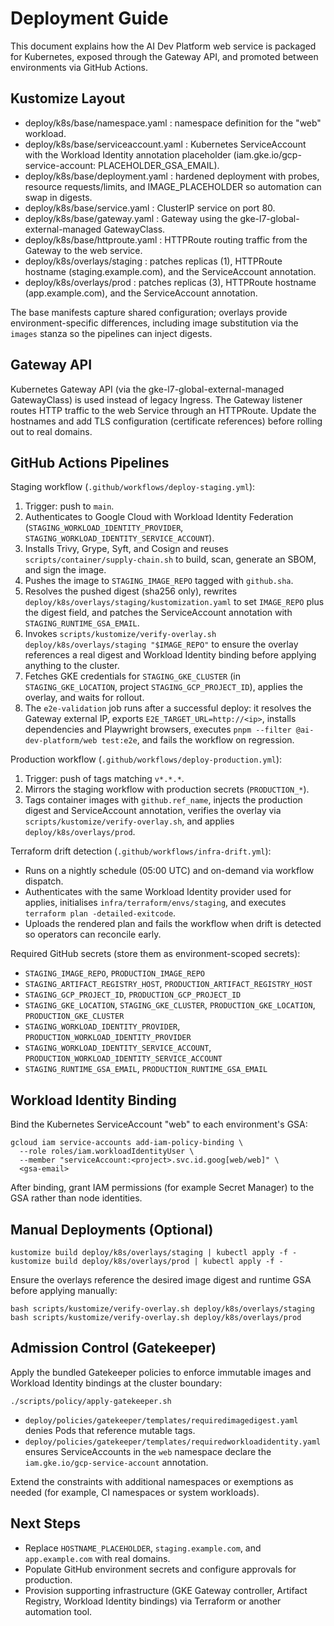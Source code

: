 # Deployment Guide

This document explains how the AI Dev Platform web service is packaged for Kubernetes, exposed through the Gateway API, and promoted between environments via GitHub Actions.

## Kustomize Layout

- deploy/k8s/base/namespace.yaml : namespace definition for the "web" workload.
- deploy/k8s/base/serviceaccount.yaml : Kubernetes ServiceAccount with the Workload Identity annotation placeholder (iam.gke.io/gcp-service-account: PLACEHOLDER_GSA_EMAIL).
- deploy/k8s/base/deployment.yaml : hardened deployment with probes, resource requests/limits, and IMAGE_PLACEHOLDER so automation can swap in digests.
- deploy/k8s/base/service.yaml : ClusterIP service on port 80.
- deploy/k8s/base/gateway.yaml : Gateway using the gke-l7-global-external-managed GatewayClass.
- deploy/k8s/base/httproute.yaml : HTTPRoute routing traffic from the Gateway to the web service.
- deploy/k8s/overlays/staging : patches replicas (1), HTTPRoute hostname (staging.example.com), and the ServiceAccount annotation.
- deploy/k8s/overlays/prod : patches replicas (3), HTTPRoute hostname (app.example.com), and the ServiceAccount annotation.

The base manifests capture shared configuration; overlays provide environment-specific differences, including image substitution via the `images` stanza so the pipelines can inject digests.

## Gateway API

Kubernetes Gateway API (via the gke-l7-global-external-managed GatewayClass) is used instead of legacy Ingress. The Gateway listener routes HTTP traffic to the web Service through an HTTPRoute. Update the hostnames and add TLS configuration (certificate references) before rolling out to real domains.

## GitHub Actions Pipelines

Staging workflow (`.github/workflows/deploy-staging.yml`):

1. Trigger: push to `main`.
2. Authenticates to Google Cloud with Workload Identity Federation (`STAGING_WORKLOAD_IDENTITY_PROVIDER`, `STAGING_WORKLOAD_IDENTITY_SERVICE_ACCOUNT`).
3. Installs Trivy, Grype, Syft, and Cosign and reuses `scripts/container/supply-chain.sh` to build, scan, generate an SBOM, and sign the image.
4. Pushes the image to `STAGING_IMAGE_REPO` tagged with `github.sha`.
5. Resolves the pushed digest (sha256 only), rewrites `deploy/k8s/overlays/staging/kustomization.yaml` to set `IMAGE_REPO` plus the digest field, and patches the ServiceAccount annotation with `STAGING_RUNTIME_GSA_EMAIL`.
6. Invokes `scripts/kustomize/verify-overlay.sh deploy/k8s/overlays/staging "$IMAGE_REPO"` to ensure the overlay references a real digest and Workload Identity binding before applying anything to the cluster.
7. Fetches GKE credentials for `STAGING_GKE_CLUSTER` (in `STAGING_GKE_LOCATION`, project `STAGING_GCP_PROJECT_ID`), applies the overlay, and waits for rollout.
8. The `e2e-validation` job runs after a successful deploy: it resolves the Gateway external IP, exports `E2E_TARGET_URL=http://<ip>`, installs dependencies and Playwright browsers, executes `pnpm --filter @ai-dev-platform/web test:e2e`, and fails the workflow on regression.

Production workflow (`.github/workflows/deploy-production.yml`):

1. Trigger: push of tags matching `v*.*.*`.
2. Mirrors the staging workflow with production secrets (`PRODUCTION_*`).
3. Tags container images with `github.ref_name`, injects the production digest and ServiceAccount annotation, verifies the overlay via `scripts/kustomize/verify-overlay.sh`, and applies `deploy/k8s/overlays/prod`.

Terraform drift detection (`.github/workflows/infra-drift.yml`):

- Runs on a nightly schedule (05:00 UTC) and on-demand via workflow dispatch.
- Authenticates with the same Workload Identity provider used for applies, initialises `infra/terraform/envs/staging`, and executes `terraform plan -detailed-exitcode`.
- Uploads the rendered plan and fails the workflow when drift is detected so operators can reconcile early.

Required GitHub secrets (store them as environment-scoped secrets):

- `STAGING_IMAGE_REPO`, `PRODUCTION_IMAGE_REPO`
- `STAGING_ARTIFACT_REGISTRY_HOST`, `PRODUCTION_ARTIFACT_REGISTRY_HOST`
- `STAGING_GCP_PROJECT_ID`, `PRODUCTION_GCP_PROJECT_ID`
- `STAGING_GKE_LOCATION`, `STAGING_GKE_CLUSTER`, `PRODUCTION_GKE_LOCATION`, `PRODUCTION_GKE_CLUSTER`
- `STAGING_WORKLOAD_IDENTITY_PROVIDER`, `PRODUCTION_WORKLOAD_IDENTITY_PROVIDER`
- `STAGING_WORKLOAD_IDENTITY_SERVICE_ACCOUNT`, `PRODUCTION_WORKLOAD_IDENTITY_SERVICE_ACCOUNT`
- `STAGING_RUNTIME_GSA_EMAIL`, `PRODUCTION_RUNTIME_GSA_EMAIL`

## Workload Identity Binding

Bind the Kubernetes ServiceAccount "web" to each environment's GSA:

```
gcloud iam service-accounts add-iam-policy-binding \
  --role roles/iam.workloadIdentityUser \
  --member "serviceAccount:<project>.svc.id.goog[web/web]" \
  <gsa-email>
```

After binding, grant IAM permissions (for example Secret Manager) to the GSA rather than node identities.

## Manual Deployments (Optional)

```
kustomize build deploy/k8s/overlays/staging | kubectl apply -f -
kustomize build deploy/k8s/overlays/prod | kubectl apply -f -
```

Ensure the overlays reference the desired image digest and runtime GSA before applying manually:

```
bash scripts/kustomize/verify-overlay.sh deploy/k8s/overlays/staging
bash scripts/kustomize/verify-overlay.sh deploy/k8s/overlays/prod
```

## Admission Control (Gatekeeper)

Apply the bundled Gatekeeper policies to enforce immutable images and Workload Identity bindings at the cluster boundary:

```
./scripts/policy/apply-gatekeeper.sh
```

- `deploy/policies/gatekeeper/templates/requiredimagedigest.yaml` denies Pods that reference mutable tags.
- `deploy/policies/gatekeeper/templates/requiredworkloadidentity.yaml` ensures ServiceAccounts in the `web` namespace declare the `iam.gke.io/gcp-service-account` annotation.

Extend the constraints with additional namespaces or exemptions as needed (for example, CI namespaces or system workloads).

## Next Steps

- Replace `HOSTNAME_PLACEHOLDER`, `staging.example.com`, and `app.example.com` with real domains.
- Populate GitHub environment secrets and configure approvals for production.
- Provision supporting infrastructure (GKE Gateway controller, Artifact Registry, Workload Identity bindings) via Terraform or another automation tool.
